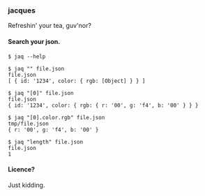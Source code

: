 ### jacques

Refreshin' your tea, guv'nor?

#### Search your json.

    $ jaq --help

    $ jaq "" file.json
    file.json
    [ { id: '1234', color: { rgb: [Object] } } ]
    
    $ jaq "[0]" file.json
    file.json
    { id: '1234', color: { rgb: { r: '00', g: 'f4', b: '00' } } }

    $ jaq "[0].color.rgb" file.json
    tmp/file.json
    { r: '00', g: 'f4', b: '00' }

    $ jaq "length" file.json
    file.json
    1


#### Licence?

Just kidding.
